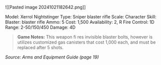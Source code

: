 ![[Pasted image 20241021182642.png]]

Model: Xerrol Nightstinger
Type: Sniper blaster rifle
Scale: Character
Skill: Blaster: blaster rifle
Ammo: 5
Cost: 1,500
Availability: 2, R
Fire Control: 1D
Range: 2-50/150/450
Damage: 4D

> **Game Notes:** 
> This weapon fi res invisible blaster bolts, however is utilizes customized gas canisters that cost 1,000 each, and must be replaced after 5 shots.

*Source: Arms and Equipment Guide (page 19)*